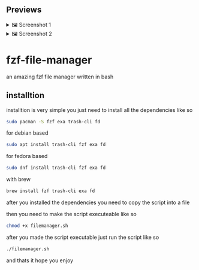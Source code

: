 ## Previews

<details>
  <summary>🖼 Screenshot 1</summary>
  <img src="imgs/Screenshot%20from%202025-09-23%2020-49-03.png" alt="Screenshot 1" width="600"/>
</details>

<details>
  <summary>🖼 Screenshot 2</summary>
  <img src="imgs/Screenshot%20from%202025-09-23%2020-49-11.png" alt="Screenshot 2" width="600"/>
</details>

# fzf-file-manager
an amazing fzf file manager written in bash

## installtion
installtion is very simple you just need to install all the dependencies like so 

```sh
sudo pacman -S fzf exa trash-cli fd
```
for debian based
```sh
sudo apt install trash-cli fzf exa fd
```
for fedora based
```sh
sudo dnf install trash-cli fzf exa fd
```
with brew
```sh
brew install fzf trash-cli exa fd
```
after you installed the dependencies you need to copy the script into a file 

then you need to make the script executeable like so

```sh
chmod +x filemanager.sh
```

after you made the script executable just run the script like so
```sh
./filemanager.sh
```

and thats it hope you enjoy
